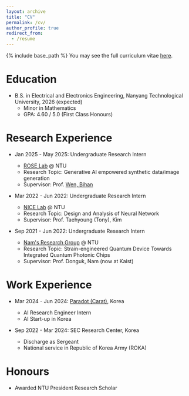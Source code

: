 ```yaml
---
layout: archive
title: "CV"
permalink: /cv/
author_profile: true
redirect_from:
  - /resume
---
```


{% include base_path %}
You may see the full curriculum vitae [here](http://lees0196.github.io/files/SujongLee.pdf).

Education
======
* B.S. in Electrical and Electronics Engineering, Nanyang Technological University, 2026 (expected)
  * Minor in Mathematics
  * GPA: 4.60 / 5.0 (First Class Honours)

Research Experience
======
* Jan 2025 - May 2025: Undergraduate Research Intern
  * [ROSE Lab](https://www.ntu.edu.sg/rose) @ NTU
  * Research Topic: Generative AI empowered synthetic data/image generation
  * Supervisor: Prof. [Wen, Bihan](https://personal.ntu.edu.sg/bihan.wen/)

* Mar 2022 - Jun 2022: Undergraduate Research Intern
  * [NICE Lab](https://sites.google.com/view/tonykim) @ NTU
  * Research Topic: Design and Analysis of Neural Network
  * Supervisor: Prof. Taehyoung (Tony), Kim

* Sep 2021 - Jun 2022: Undergraduate Research Intern
  * [Nam's Research Group](https://www.donguknam.com/) @ NTU
  * Research Topic: Strain-engineered Quantum Device Towards Integrated Quantum Photonic Chips
  * Supervisor: Prof. Donguk, Nam (now at Kaist)
  
Work Experience
======
* Mar 2024 - Jun 2024: [Paradot (Carat)](https://carat.im/), Korea
  * AI Research Engineer Intern
  * AI Start-up in Korea

* Sep 2022 - Mar 2024: SEC Research Center, Korea
  * Discharge as Sergeant
  * National service in Republic of Korea Army (ROKA)

Honours
======
* Awarded NTU President Research Scholar
